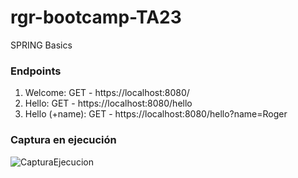 # rgr-bootcamp-TA23
SPRING Basics

### Endpoints
1. Welcome: GET - https://localhost:8080/
2. Hello: GET - https://localhost:8080/hello
3. Hello (+name): GET - https://localhost:8080/hello?name=Roger

### Captura en ejecución

![CapturaEjecucion](https://user-images.githubusercontent.com/49531890/231429718-79c0ae79-8d2c-457d-bf60-b3cd492ca148.PNG)

